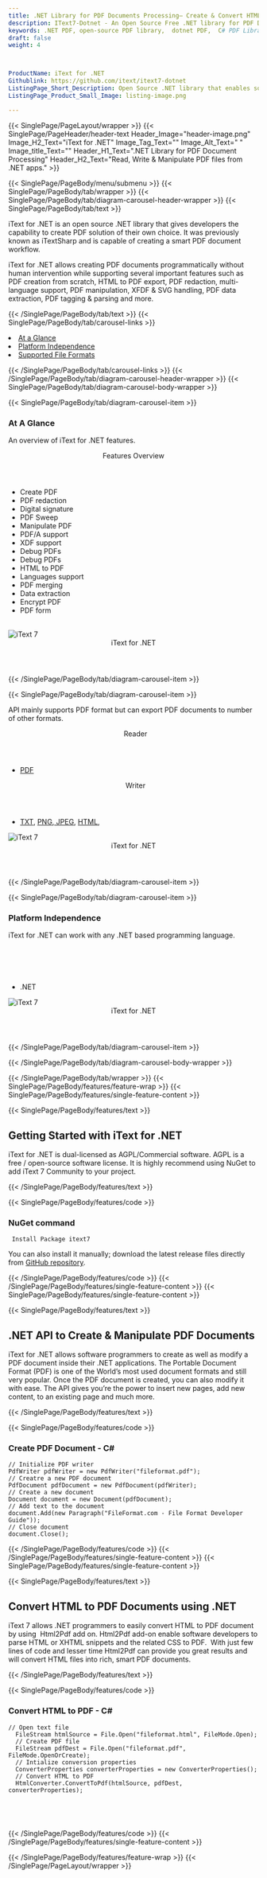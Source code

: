 ```yaml
---
title: .NET Library for PDF Documents Processing– Create & Convert HTML to PDF
description: IText7-Dotnet - An Open Source Free .NET library for PDF Documents processing. Programmers can create, Manipulate & Convert HTML to PDF using C# API.
keywords: .NET PDF, open-source PDF library,  dotnet PDF,  C# PDF Library, Open Source PDF Library, Convert HTML to PDF, .NET PDF programming, .NET PDF APIs, .NET PDF library, create  PDF Documents, manipulate pdf files, HTML to PDF export, PDF manipulation, PDF tagging, parsing PDFs 
draft: false
weight: 4



ProductName: iText for .NET
Githublink: https://github.com/itext/itext7-dotnet
ListingPage_Short_Description: Open Source .NET library that enables software developers to create, edit & convert PDF documents from their own .NET applications.
ListingPage_Product_Small_Image: listing-image.png 

---
```


{{< SinglePage/PageLayout/wrapper >}}
{{< SinglePage/PageHeader/header-text
Header_Image="header-image.png"
Image_H2_Text="iText for .NET"
Image_Tag_Text=""
Image_Alt_Text=" "
Image_title_Text=""
Header_H1_Text=".NET Library for PDF Document Processing"
Header_H2_Text="Read, Write & Manipulate PDF files from .NET apps." >}}

{{< SinglePage/PageBody/menu/submenu >}}
{{< SinglePage/PageBody/tab/wrapper >}}
{{< SinglePage/PageBody/tab/diagram-carousel-header-wrapper >}}
{{< SinglePage/PageBody/tab/text >}}



<p>iText for .NET is an open source .NET library that gives developers the capability to create PDF solution of their own choice. It was previously known as iTextSharp and is capable of creating a smart PDF document workflow. </p>
<p>iText for .NET allows creating PDF documents programmatically without human intervention while supporting several important features such as PDF creation from scratch, HTML to PDF export, PDF redaction, multi-language support, PDF manipulation, XFDF & SVG handling, PDF data extraction, PDF tagging & parsing and more.</p>

{{< /SinglePage/PageBody/tab/text >}}
{{< SinglePage/PageBody/tab/carousel-links >}}

<li data-target="#diagramcarousel" data-slide-to="0"><a href="#">At a Glance</a></li>
<li data-target="#diagramcarousel" data-slide-to="2"><a href="#">Platform Independence</a></li>
<li data-target="#diagramcarousel" data-slide-to="1"><a class="activetab" href="#">Supported File Formats</a></li>


{{< /SinglePage/PageBody/tab/carousel-links >}}
{{< /SinglePage/PageBody/tab/diagram-carousel-header-wrapper >}}
{{< SinglePage/PageBody/tab/diagram-carousel-body-wrapper >}}

{{< SinglePage/PageBody/tab/diagram-carousel-item >}}
<h3>At A Glance</h3>
<p>An overview of iText for .NET features.</p>
<div class="diagram1 d1-poi">
<div class="d1-row">
<div class="d1-col d1-left"><header>Features Overview</header>
<ul>
<li>Create PDF</li>
<li>PDF redaction</li>
<li>Digital signature</li>
<li>PDF Sweep</li>
<li>Manipulate PDF</li>
<li>PDF/A support</li>
<li>XDF support</li>
<li>Debug PDFs</li>
<li>Debug PDFs</li>
<li>HTML to PDF</li>
<li>Languages support</li>
<li>PDF merging</li>
<li>Data extraction</li>
<li>Encrypt PDF</li>
<li>PDF form</li>
</ul>
</div>
<!--/left-->
<div class="d1-col d1-right"> </div>
</div>
<div class="d1-logo"><img class="bg-lite" src='listing-image.png' alt="iText 7"><header>iText for .NET</header><footer><small></small></footer></div>
<!--/logo--></div>
<!--/diagram1-->
{{< /SinglePage/PageBody/tab/diagram-carousel-item >}}

{{< SinglePage/PageBody/tab/diagram-carousel-item >}}
<p>API mainly supports PDF format but can export PDF documents to number of other formats.</p>
<div class="diagram1 d2  d1-poi">
<div class="d1-row">
<div class="d1-col d1-left"><header><i class="fa fa-arrows-v "> </i> Reader</header>
<ul>
<li><a href="https://docs.fileformat.com/view/pdf/">PDF</a></li>
</ul>
</div>
<!--/left-->
<div class="d1-col d1-right"><header><i class="fa  fa-long-arrow-down"> </i> Writer</header>
<ul>
<li><a href="https://docs.fileformat.com/word-processing/txt/">TXT</a>, <a href="https://docs.fileformat.com/image/png/">PNG</a>,<a href="https://docs.fileformat.com/image/jpeg/"> JPEG</a>, <a href="https://docs.fileformat.com/web/html/">HTML</a>, </li>
</ul>
</div>
<!--/right--></div>
<!--/row-->
<div class="d1-logo"><img class="bg-lite" src='listing-image.png' alt="iText 7"><header>iText for .NET</header><footer><small></small></footer></div>
<!--/logo--></div>
<!--/diagram2-->
{{< /SinglePage/PageBody/tab/diagram-carousel-item >}}

{{< SinglePage/PageBody/tab/diagram-carousel-item >}}
<h3>Platform Independence</h3>
<p>iText for .NET can work with any .NET based programming language.</p>
<div class="diagram1 d1-poi">
<div class="d1-row">
<div class="d1-col d1-right"><header><i class="fa fa-cubes"> </i></header>
<ul>
<li>.NET </li>
</ul>
</div>
<!--/left--> <!--/right--></div>
<!--/row-->
<div class="d1-logo"><img class="bg-lite" src='listing-image.png' alt="iText 7"><header>iText for .NET</header><footer><small></small></footer></div>
<!--/logo--></div>
<!--/diagram2 -->
{{< /SinglePage/PageBody/tab/diagram-carousel-item >}}

{{< /SinglePage/PageBody/tab/diagram-carousel-body-wrapper >}}

{{< /SinglePage/PageBody/tab/wrapper >}}
{{< SinglePage/PageBody/features/feature-wrap >}}
{{< SinglePage/PageBody/features/single-feature-content >}}

{{< SinglePage/PageBody/features/text >}}
<h2 class="h2title">Getting Started with iText for .NET</h2>
<p>iText for .NET is dual-licensed as AGPL/Commercial software. AGPL is a free / open-source software license. It is highly recommend using NuGet to add iText 7 Community to your project.</p>
{{< /SinglePage/PageBody/features/text >}}

{{< SinglePage/PageBody/features/code >}}
<h3>NuGet command</h3>
<pre><code class="html"> Install Package itext7</code></pre>

<p>You can also install it manually; download the latest release files directly from <a href="https://github.com/itext/itext7-dotnet/releases/latest">GitHub repository</a>.</p>

{{< /SinglePage/PageBody/features/code >}}
{{< /SinglePage/PageBody/features/single-feature-content >}}
{{< SinglePage/PageBody/features/single-feature-content >}}

{{< SinglePage/PageBody/features/text >}}
<h2 class="h2title">.NET API to Create & Manipulate PDF Documents</h2>
<p>iText for .NET allows software programmers to create as well as modify a PDF document inside their .NET applications. The Portable Document Format (PDF) is one of the World’s most used document formats and still very popular. Once the PDF document is created, you can also modify it with ease. The API gives you’re the power to insert new pages, add new content, to an existing page and much more.</p>
{{< /SinglePage/PageBody/features/text >}}

{{< SinglePage/PageBody/features/code >}}
<h3>Create PDF Document - C#</h3>
<pre><code class="c#">// Initialize PDF writer
PdfWriter pdfWriter = new PdfWriter("fileformat.pdf");
// Creatre a new PDF document
PdfDocument pdfDocument = new PdfDocument(pdfWriter);
// Create a new document 
Document document = new Document(pdfDocument);
// Add text to the document
document.Add(new Paragraph("FileFormat.com - File Format Developer Guide"));
// Close document
document.Close();
</code></pre>


{{< /SinglePage/PageBody/features/code >}}
{{< /SinglePage/PageBody/features/single-feature-content >}}
{{< SinglePage/PageBody/features/single-feature-content >}}

{{< SinglePage/PageBody/features/text >}}
<h2 class="h2title">Convert HTML to PDF Documents using .NET</h2>
<p>iText 7 allows .NET programmers to easily convert HTML to PDF document by using  Html2Pdf add on. Html2Pdf add-on enable software developers to parse HTML or XHTML snippets and the related CSS to PDF.  With just few lines of code and lesser time Html2Pdf can provide you great results and will convert HTML files into rich, smart PDF documents.</p>
{{< /SinglePage/PageBody/features/text >}}

{{< SinglePage/PageBody/features/code >}}
<h3>Convert HTML to PDF - C#</h3>
<pre><code class="c#">// Open text file
  FileStream htmlSource = File.Open("fileformat.html", FileMode.Open);
  // Create PDF file
  FileStream pdfDest = File.Open("fileformat.pdf", FileMode.OpenOrCreate);
  // Intialize conversion properties
  ConverterProperties converterProperties = new ConverterProperties();
  // Convert HTML to PDF
  HtmlConverter.ConvertToPdf(htmlSource, pdfDest, converterProperties);
</code></pre>


<h2 class="h2title"> </h2>


{{< /SinglePage/PageBody/features/code >}}
{{< /SinglePage/PageBody/features/single-feature-content >}}

{{< /SinglePage/PageBody/features/feature-wrap >}}
{{< /SinglePage/PageLayout/wrapper >}}